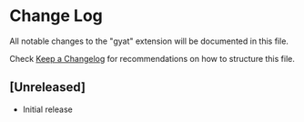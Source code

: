 # Change Log

All notable changes to the "gyat" extension will be documented in this file.

Check [Keep a Changelog](http://keepachangelog.com/) for recommendations on how to structure this file.

## [Unreleased]

- Initial release